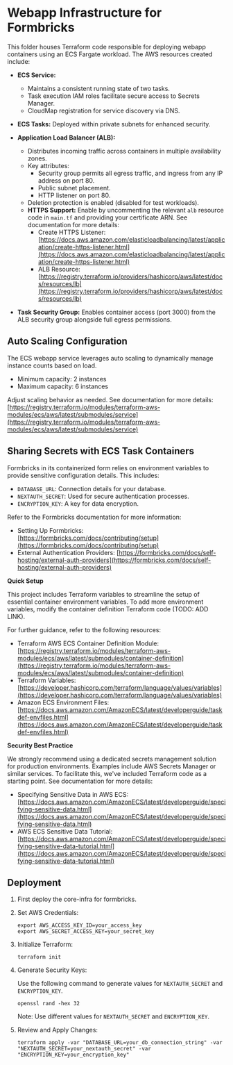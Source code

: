 # Webapp Infrastructure for Formbricks

This folder houses Terraform code responsible for deploying webapp containers using an ECS Fargate workload. The AWS resources created include:

* **ECS Service:**
    * Maintains a consistent running state of two tasks.
    * Task execution IAM roles facilitate secure access to Secrets Manager.
    * CloudMap registration for service discovery via DNS.

* **ECS Tasks:** Deployed within private subnets for enhanced security.

* **Application Load Balancer (ALB):**
    * Distributes incoming traffic across containers in multiple availability zones.
    * Key attributes:
        * Security group permits all egress traffic, and ingress from any IP address on port 80.
        * Public subnet placement.
        * HTTP listener on port 80.
    * Deletion protection is enabled (disabled for test workloads).
    * **HTTPS Support:** Enable by uncommenting the relevant  `alb` resource code in `main.tf` and providing your certificate ARN. See documentation for more details:
        - Create HTTPS Listener: [https://docs.aws.amazon.com/elasticloadbalancing/latest/application/create-https-listener.html](https://docs.aws.amazon.com/elasticloadbalancing/latest/application/create-https-listener.html)
        - ALB Resource: [https://registry.terraform.io/providers/hashicorp/aws/latest/docs/resources/lb](https://registry.terraform.io/providers/hashicorp/aws/latest/docs/resources/lb)

* **Task Security Group:** Enables container access (port 3000) from the ALB security group alongside full egress permissions.

## Auto Scaling Configuration

The ECS webapp service leverages auto scaling to dynamically manage instance counts based on load. 
* Minimum capacity: 2 instances
* Maximum capacity: 6 instances

Adjust scaling behavior as needed. See documentation for more details: [https://registry.terraform.io/modules/terraform-aws-modules/ecs/aws/latest/submodules/service](https://registry.terraform.io/modules/terraform-aws-modules/ecs/aws/latest/submodules/service)

## Sharing Secrets with ECS Task Containers

Formbricks in its containerized form relies on environment variables to provide sensitive configuration details. This includes:

* `DATABASE_URL`: Connection details for your database.
* `NEXTAUTH_SECRET`:  Used for secure authentication processes.
* `ENCRYPTION_KEY`: A key for data encryption.

Refer to the Formbricks documentation for more information:

* Setting Up Formbricks: [https://formbricks.com/docs/contributing/setup](https://formbricks.com/docs/contributing/setup)
* External Authentication Providers: [https://formbricks.com/docs/self-hosting/external-auth-providers](https://formbricks.com/docs/self-hosting/external-auth-providers)

**Quick Setup**

This project includes Terraform variables to streamline the setup of essential container environment variables. To add more environment variables, modify the container definition Terraform code (TODO: ADD LINK).

For further guidance, refer to the following resources:
-   Terraform AWS ECS Container Definition Module: [https://registry.terraform.io/modules/terraform-aws-modules/ecs/aws/latest/submodules/container-definition](https://registry.terraform.io/modules/terraform-aws-modules/ecs/aws/latest/submodules/container-definition)
-   Terraform Variables: [https://developer.hashicorp.com/terraform/language/values/variables](https://developer.hashicorp.com/terraform/language/values/variables)
-   Amazon ECS Environment Files: [https://docs.aws.amazon.com/AmazonECS/latest/developerguide/taskdef-envfiles.html](https://docs.aws.amazon.com/AmazonECS/latest/developerguide/taskdef-envfiles.html)

**Security Best Practice**

We strongly recommend using a dedicated secrets management solution for production environments. Examples include AWS Secrets Manager or similar services. To facilitate this, we've included Terraform code as a starting point. See documentation for more details:
- Specifying Sensitive Data in AWS ECS: [https://docs.aws.amazon.com/AmazonECS/latest/developerguide/specifying-sensitive-data.html](https://docs.aws.amazon.com/AmazonECS/latest/developerguide/specifying-sensitive-data.html)
- AWS ECS Sensitive Data Tutorial: [https://docs.aws.amazon.com/AmazonECS/latest/developerguide/specifying-sensitive-data-tutorial.html](https://docs.aws.amazon.com/AmazonECS/latest/developerguide/specifying-sensitive-data-tutorial.html) 


## Deployment

1. First deploy the core-infra for formbricks.
2. Set AWS Credentials:
   ```shell
   export AWS_ACCESS_KEY_ID=your_access_key
   export AWS_SECRET_ACCESS_KEY=your_secret_key
   ```
3. Initialize Terraform:
   ```shell
   terraform init
   ```
4.  Generate Security Keys:

    Use the following command to generate values for `NEXTAUTH_SECRET` and `ENCRYPTION_KEY`.
    ```shell
    openssl rand -hex 32
    ```
    Note: Use different values for `NEXTAUTH_SECRET` and `ENCRYPTION_KEY`.
6. Review and Apply Changes:
    ```shell
    terraform apply -var "DATABASE_URL=your_db_connection_string" -var "NEXTAUTH_SECRET=your_nextauth_secret" -var "ENCRYPTION_KEY=your_encryption_key"
    ```

